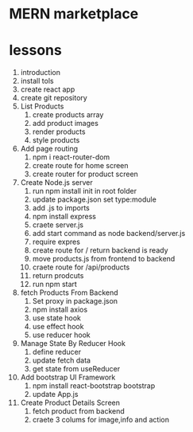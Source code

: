 # MERN marketplace

# lessons

1. introduction
2. install tols
3. create react app
4. create git repository
5. List Products
   1. create products array
   2. add product images
   3. render products
   4. style products
6. Add page routing
   1. npm i react-router-dom
   2. create route for home screen
   3. create router for product screen
7. Create Node.js server
   1. run npm install init in root folder
   2. update package.json set type:module
   3. add .js to imports
   4. npm install express
   5. craete server.js
   6. add start command as node backend/server.js
   7. require expres
   8. create route for / return backend is ready
   9. move products.js from frontend to backend
   10. craete route for /api/products
   11. return prodcuts
   12. run npm start
8. fetch Products From Backend
   1. Set proxy in package.json
   2. npm install axios
   3. use state hook
   4. use effect hook
   5. use reducer hook
9. Manage State By Reducer Hook
   1. define reducer
   2. update fetch data
   3. get state from useReducer
10. Add bootstrap UI Framework
    1. npm install react-bootstrap bootstrap
    2. update App.js
11. Create Product Details Screen
    1. fetch product from backend
    2. craete 3 colums for image,info and action
